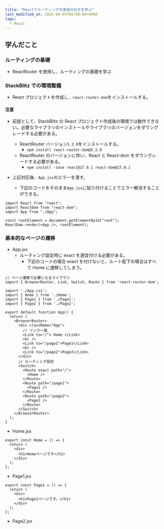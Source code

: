 ```yaml
---
title: "Reactでルーティングの実装の仕方を学ぶ"
last_modified_at: 2025-04-05T00:00:00+0900
tags:
  - React
---
```


## 学んだこと

### ルーティングの基礎

- ReactRouter を使用し、ルーティングの基礎を学ぶ

### StackBlitz での環境整備

- React プロジェクトを作成し、`react-router-dom`をインストールする。

#### 注意

- 前提として、StackBlitz の React プロジェクト作成後の環境では動作できない。必要なライブラリのインストールやライブラリのバージョンをダウングレードする必要がある。

  - ReactRouter バージョン`5.2.0`をインストールする。
    - `npm install react-router-dom@5.2.0`
  - ReactRouter のバージョンに伴い、React と React-dom をダウングレードする必要がある。
    - `npm install -save react@17.0.1 react-dom@17.0.1`

- 上記対応後、`App.jsx`のエラーを潰す。
  - 下記のコードをそのまま`App.jsx`に貼り付けることでエラー解消することができる。

```
import React from "react";
import ReactDom from "react-dom";
import App from "./App";

const rootElement = document.getElementById("root");
ReactDom.render(<App />, rootElement);
```

### 基本的なページの遷移

- App.jsx
  - ルーティング設定時に exact を適宜付ける必要がある。
    - 下記のコードの場合 exact を付けないと、ルート配下の場合はすべて Home に遷移してしまう。

```
// ページ遷移で必要になるライブラリ
import { BrowserRouter, Link, Switch, Route } from 'react-router-dom';

import './App.css';
import { Home } from './Home';
import { Page1 } from './Page1';
import { Page2 } from './Page2';

export default function App() {
  return (
    <BrowserRouter>
      <div className="App">
        // リンク一覧
        <Link to="/"> Home </Link>
        <br />
        <Link to="/page1">Page1</Link>
        <br />
        <Link to="/page2">Page2</Link>
      </div>
      // ルーティング設定
      <Switch>
        <Route exact path="/">
          <Home />
        </Route>
        <Route path="/page1">
          <Page1 />
        </Route>
        <Route path="/page2">
          <Page2 />
        </Route>
      </Switch>
    </BrowserRouter>
  );
}
```

- Home.jsx

```
export const Home = () => {
  return (
    <div>
      <h1>Homeページです</h1>
    </div>
  );
};

```

- Page1.jsx

```
export const Page1 = () => {
  return (
    <div>
      <h1>Page1ページです。</h1>
    </div>
  );
};

```

- Page2.jsx

```

```

